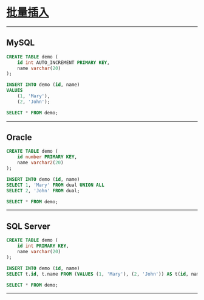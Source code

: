 # [批量插入](https://www.jb51.net/article/229059.htm)

---
## MySQL
```sql
CREATE TABLE demo (
    id int AUTO_INCREMENT PRIMARY KEY,
    name varchar(20)
);

INSERT INTO demo (id, name)
VALUES
    (1, 'Mary'),
    (2, 'John');

SELECT * FROM demo;
```
---
## Oracle
```sql
CREATE TABLE demo (
    id number PRIMARY KEY,
    name varchar2(20)
);

INSERT INTO demo (id, name)
SELECT 1, 'Mary' FROM dual UNION ALL
SELECT 2, 'John' FROM dual;

SELECT * FROM demo;
```
---
## SQL Server
```sql
CREATE TABLE demo (
    id int PRIMARY KEY,
    name varchar(20)
);

INSERT INTO demo (id, name)
SELECT t.id, t.name FROM (VALUES (1, 'Mary'), (2, 'John')) AS t(id, name);

SELECT * FROM demo;
```
---
